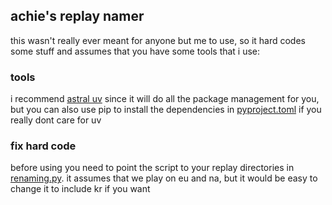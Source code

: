## achie's replay namer

this wasn't really ever meant for anyone but me to use, so it hard codes some stuff and assumes that you have some tools that i use:
### tools
i recommend [astral uv](https://docs.astral.sh/uv/) since it will do all the package management for you, but you can also use pip to install the dependencies in [pyproject.toml](/pyproject.toml) if you really dont care for uv
### fix hard code
before using you need to point the script to your replay directories in [renaming.py](/renaming.py). it assumes that we play on eu and na, but it would be easy to change it to include kr if you want